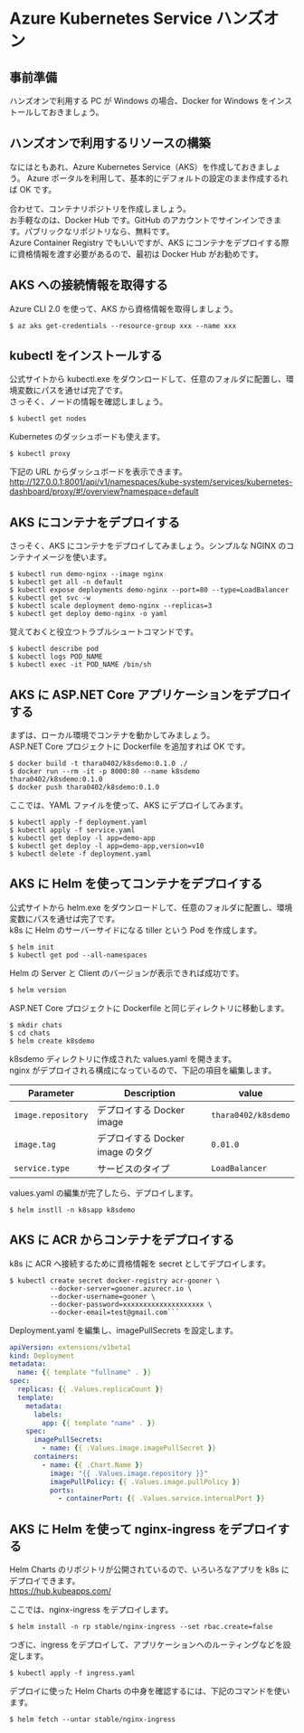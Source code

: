 # Azure Kubernetes Service ハンズオン

## 事前準備
ハンズオンで利用する PC が Windows の場合、Docker for Windows をインストールしておきましょう。

## ハンズオンで利用するリソースの構築
なにはともあれ、Azure Kubernetes Service（AKS）を作成しておきましょう。
Azure ポータルを利用して、基本的にデフォルトの設定のまま作成するれば OK です。

合わせて、コンテナリポジトリを作成しましょう。  
お手軽なのは、Docker Hub です。GitHub のアカウントでサインインできます。パブリックなリポジトリなら、無料です。  
Azure Container Registry でもいいですが、AKS にコンテナをデプロイする際に資格情報を渡す必要があるので、最初は Docker Hub がお勧めです。

## AKS への接続情報を取得する
Azure CLI 2.0 を使って、AKS から資格情報を取得しましょう。

```shell-session
$ az aks get-credentials --resource-group xxx --name xxx
```

## kubectl をインストールする

公式サイトから kubectl.exe をダウンロードして、任意のフォルダに配置し、環境変数にパスを通せば完了です。  
さっそく、ノードの情報を確認しましょう。
```shell-session
$ kubectl get nodes
```
Kubernetes のダッシュボードも使えます。
```shell-session
$ kubectl proxy
```
下記の URL からダッシュボードを表示できます。  
http://127.0.0.1:8001/api/v1/namespaces/kube-system/services/kubernetes-dashboard/proxy/#!/overview?namespace=default

## AKS にコンテナをデプロイする
さっそく、AKS にコンテナをデプロイしてみましょう。シンプルな NGINX のコンテナイメージを使います。

```shell-session
$ kubectl run demo-nginx --image nginx
$ kubectl get all -n default
$ kubectl expose deployments demo-nginx --port=80 --type=LoadBalancer
$ kubectl get svc -w
$ kubectl scale deployment demo-nginx --replicas=3
$ kubectl get deploy demo-nginx -o yaml
```

覚えておくと役立つトラブルシュートコマンドです。

```shell-session
$ kubectl describe pod
$ kubectl logs POD_NAME
$ kubectl exec -it POD_NAME /bin/sh
```

## AKS に ASP.NET Core アプリケーションをデプロイする
まずは、ローカル環境でコンテナを動かしてみましょう。  
ASP.NET Core プロジェクトに Dockerfile を追加すれば OK です。

```shell-session
$ docker build -t thara0402/k8sdemo:0.1.0 ./
$ docker run --rm -it -p 8000:80 --name k8sdemo thara0402/k8sdemo:0.1.0
$ docker push thara0402/k8sdemo:0.1.0
```

ここでは、YAML ファイルを使って、AKS にデプロイしてみます。

```shell-session
$ kubectl apply -f deployment.yaml
$ kubectl apply -f service.yaml
$ kubectl get deploy -l app=demo-app
$ kubectl get deploy -l app=demo-app,version=v10
$ kubectl delete -f deployment.yaml
```

## AKS に Helm を使ってコンテナをデプロイする
公式サイトから helm.exe をダウンロードして、任意のフォルダに配置し、環境変数にパスを通せば完了です。  
k8s に Helm のサーバーサイドになる tiller という Pod を作成します。

```shell-session
$ helm init
$ kubectl get pod --all-namespaces
```
Helm の Server と Client のバージョンが表示できれば成功です。
```shell-session
$ helm version
```

ASP.NET Core プロジェクトに Dockerfile と同じディレクトリに移動します。
```shell-session
$ mkdir chats
$ cd chats
$ helm create k8sdemo
```
k8sdemo ディレクトリに作成された values.yaml を開きます。  
nginx がデプロイされる構成になっているので、下記の項目を編集します。

Parameter | Description | value
--------- | ----------- | -------
`image.repository` | デプロイする Docker image | `thara0402/k8sdemo`
`image.tag` | デプロイする Docker image のタグ | `0.01.0`
`service.type` | サービスのタイプ | `LoadBalancer`

values.yaml の編集が完了したら、デプロイします。
```shell-session
$ helm instll -n k8sapp k8sdemo
```

## AKS に ACR からコンテナをデプロイする

k8s に ACR へ接続するために資格情報を secret としてデプロイします。

```shell-session
$ kubectl create secret docker-registry acr-gooner \
          --docker-server=gooner.azurecr.io \
          --docker-username=gooner \
          --docker-password=xxxxxxxxxxxxxxxxxxxx \
          --docker-email=test@gmail.com```
```

Deployment.yaml を編集し、imagePullSecrets を設定します。
```yaml
apiVersion: extensions/v1beta1
kind: Deployment
metadata:
  name: {{ template "fullname" . }}
spec:
  replicas: {{ .Values.replicaCount }}
  template:
    metadata:
      labels:
        app: {{ template "name" . }}
    spec:
      imagePullSecrets:
        - name: {{ .Values.image.imagePullSecret }}
      containers:
        - name: {{ .Chart.Name }}
          image: "{{ .Values.image.repository }}"
          imagePullPolicy: {{ .Values.image.pullPolicy }}
          ports:  
            - containerPort: {{ .Values.service.internalPort }}
```

## AKS に Helm を使って nginx-ingress をデプロイする

Helm Charts のリポジトリが公開されているので、いろいろなアプリを k8s にデプロイできます。  
https://hub.kubeapps.com/

ここでは、nginx-ingress をデプロイします。

```shell-session
$ helm install -n rp stable/nginx-ingress --set rbac.create=false
```

つぎに、ingress をデプロイして、アプリケーションへのルーティングなどを設定します。

```shell-session
$ kubectl apply -f ingress.yaml
```

デプロイに使った Helm Charts の中身を確認するには、下記のコマンドを使います。

```shell-session
$ helm fetch --untar stable/nginx-ingress
```


